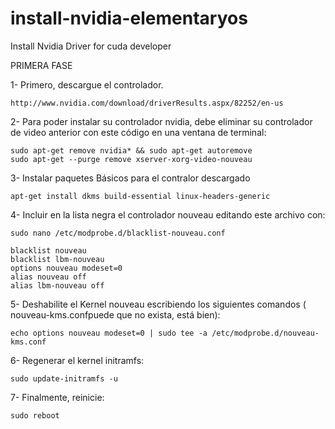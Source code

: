 # install-nvidia-elementaryos
Install Nvidia Driver for cuda developer

PRIMERA FASE


1- Primero, descargue el controlador.

    http://www.nvidia.com/download/driverResults.aspx/82252/en-us

2- Para poder instalar su controlador nvidia, debe eliminar su controlador de video anterior con este código en una ventana de terminal:

    sudo apt-get remove nvidia* && sudo apt-get autoremove
    sudo apt-get --purge remove xserver-xorg-video-nouveau

3- Instalar paquetes Básicos para el contralor descargado

    apt-get install dkms build-essential linux-headers-generic

4- Incluir en la lista negra el controlador nouveau editando este archivo con:

    sudo nano /etc/modprobe.d/blacklist-nouveau.conf

    blacklist nouveau
    blacklist lbm-nouveau
    options nouveau modeset=0
    alias nouveau off
    alias lbm-nouveau off


5- Deshabilite el Kernel nouveau escribiendo los siguientes comandos ( nouveau-kms.confpuede que no exista, está bien):

    echo options nouveau modeset=0 | sudo tee -a /etc/modprobe.d/nouveau-kms.conf

6- Regenerar el kernel initramfs:

    sudo update-initramfs -u

7- Finalmente, reinicie:

    sudo reboot

